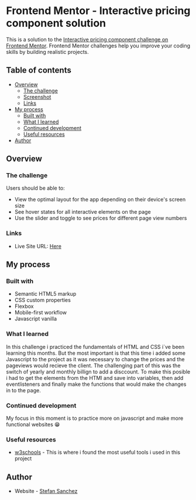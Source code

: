 # Frontend Mentor - Interactive pricing component solution

This is a solution to the [Interactive pricing component challenge on Frontend Mentor](https://www.frontendmentor.io/challenges/interactive-pricing-component-t0m8PIyY8). Frontend Mentor challenges help you improve your coding skills by building realistic projects. 

## Table of contents

- [Overview](#overview)
  - [The challenge](#the-challenge)
  - [Screenshot](#screenshot)
  - [Links](#links)
- [My process](#my-process)
  - [Built with](#built-with)
  - [What I learned](#what-i-learned)
  - [Continued development](#continued-development)
  - [Useful resources](#useful-resources)
- [Author](#author)

## Overview

### The challenge

Users should be able to:

- View the optimal layout for the app depending on their device's screen size
- See hover states for all interactive elements on the page
- Use the slider and toggle to see prices for different page view numbers

### Links

- Live Site URL: [Here](https://stefansan26.github.io/interactive-pricing-component/)

## My process

### Built with

- Semantic HTML5 markup
- CSS custom properties
- Flexbox
- Mobile-first workflow
- Javascript vanilla

### What I learned

In this challenge i practiced the fundamentals of HTML and CSS i`ve been learning this months.
But the most important is that this time i added some Javascript to the project as it was necessary to change the prices and the pageviews would recieve the client. The challenging part of this was the switch of yearly and monthly billign to add a disccount. 
To make this posible i had to get the elements from the HTMl and save into variables, then add eventlisteners and finally make the functions that would make the changes in to the page.

### Continued development

My focus in this moment is to practice more on javascript and make more functional websites 😁

### Useful resources

- [w3schools](https://www.w3schools.com/) - This is where i found the most useful tools i used in this project
## Author

- Website - [Stefan Sanchez](https://github.com/StefanSan26)


